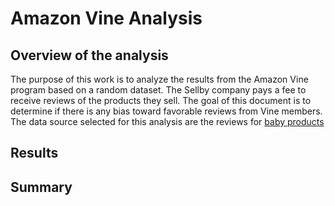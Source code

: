 # Amazon Vine Analysis

## Overview of the analysis

The purpose of this work is to analyze the results from the Amazon Vine program based on a random dataset. The Sellby company pays a fee to receive reviews of the products they sell. The goal of this document is to determine if there is any bias toward favorable reviews from Vine members.
The data source selected for this analysis are the reviews for [baby products](https://s3.amazonaws.com/amazon-reviews-pds/tsv/amazon_reviews_us_Baby_v1_00.tsv.gz)

## Results

## Summary 
